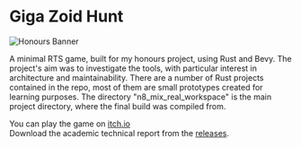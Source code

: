 # Giga Zoid Hunt
![Honours Banner](https://github.com/orangutanrider/GDPAbertayUndergrad-Honours/assets/99553929/679028ba-88c3-4d6e-9654-1ca6c3788b88)

A minimal RTS game, built for my honours project, using Rust and Bevy. The project's aim was to investigate the tools, with particular interest in architecture and maintainability. There are a number of Rust projects contained in the repo, most of them are small prototypes created for learning purposes. The directory "n8_mix_real_workspace" is the main project directory, where the final build was compiled from.

You can play the game on [itch.io](https://orangou.itch.io/hunt-the-giga-zoid)  
Download the academic technical report from the [releases](https://github.com/orangutanrider/giga_zoid_hunt/releases).
